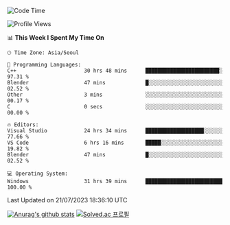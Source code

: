 <!--START_SECTION:waka-->
![Code Time](http://img.shields.io/badge/Code%20Time-430%20hrs%2016%20mins-blue)

![Profile Views](http://img.shields.io/badge/Profile%20Views-0-blue)

📊 **This Week I Spent My Time On** 

```text
🕑︎ Time Zone: Asia/Seoul

💬 Programming Languages: 
C++                      30 hrs 48 mins      ████████████████████████░   97.31 % 
Blender                  47 mins             █░░░░░░░░░░░░░░░░░░░░░░░░   02.52 % 
Other                    3 mins              ░░░░░░░░░░░░░░░░░░░░░░░░░   00.17 % 
C                        0 secs              ░░░░░░░░░░░░░░░░░░░░░░░░░   00.00 % 

🔥 Editors: 
Visual Studio            24 hrs 34 mins      ███████████████████░░░░░░   77.66 % 
VS Code                  6 hrs 16 mins       █████░░░░░░░░░░░░░░░░░░░░   19.82 % 
Blender                  47 mins             █░░░░░░░░░░░░░░░░░░░░░░░░   02.52 % 

💻 Operating System: 
Windows                  31 hrs 39 mins      █████████████████████████   100.00 % 
```


 Last Updated on 21/07/2023 18:36:10 UTC
<!--END_SECTION:waka-->
[![Anurag's github stats](https://github-readme-stats.vercel.app/api?username=heosumin518)](https://github.com/anuraghazra/github-readme-stats)
[![Solved.ac
프로필](http://mazassumnida.wtf/api/v2/generate_badge?boj=heosumin)](https://solved.ac/heosumin)
